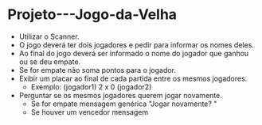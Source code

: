 # Projeto---Jogo-da-Velha

- Utilizar o Scanner.
- O jogo deverá ter dois jogadores e pedir para informar os nomes deles.
- Ao final do jogo deverá ser informado o nome do jogador que ganhou ou se deu empate.
- Se for empate não soma pontos para o jogador.
- Exibir um placar ao final de cada partida entre os mesmos jogadores.
  - Exemplo: (jogador1) 2 x 0 (jogador2)
- Perguntar se os mesmos jogadores querem jogar novamente.
  - Se for empate mensagem genérica "Jogar novamente? "
  - Se houver um vencedor mensagem 
